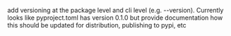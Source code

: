 add versioning at the package level and cli level (e.g. --version). Currently looks like pyproject.toml has version 0.1.0 but provide documentation how this should be updated for distribution, publishing to pypi, etc